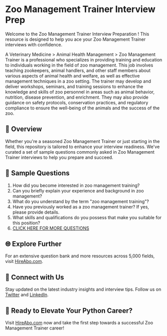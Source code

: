 # Zoo Management Trainer Interview Prep

Welcome to the Zoo Management Trainer Interview Preparation ! This resource is designed to help you ace your Zoo Management Trainer interviews with confidence.

A Veterinary Medicine > Animal Health Management > Zoo Management Trainer is a professional who specializes in providing training and education to individuals working in the field of zoo management. This job involves teaching zookeepers, animal handlers, and other staff members about various aspects of animal health and welfare, as well as effective management techniques in a zoo setting. The trainer may develop and deliver workshops, seminars, and training sessions to enhance the knowledge and skills of zoo personnel in areas such as animal behavior, nutrition, disease prevention, and enrichment. They may also provide guidance on safety protocols, conservation practices, and regulatory compliance to ensure the well-being of the animals and the success of the zoo.

## 🚀 Overview

Whether you're a seasoned Zoo Management Trainer or just starting in the field, this repository is tailored to enhance your interview readiness. We've curated a set of sample questions commonly asked in Zoo Management Trainer interviews to help you prepare and succeed.

## 📝 Sample Questions

1. How did you become interested in zoo management training?
2. Can you briefly explain your experience and background in zoo management?
3. What do you understand by the term "zoo management training"?
4. Have you previously worked as a zoo management trainer? If yes, please provide details.
5. What skills and qualifications do you possess that make you suitable for this position?
6. [CLICK HERE FOR MORE QUESTIONS](https://hireabo.com/job/24_3_37/Zoo%20Management%20Trainer)

## 🌐 Explore Further

For an extensive question bank and more resources across 5,000 fields, visit [HireAbo.com](https://www.hireabo.com).

## 📱 Connect with Us

Stay updated on the latest industry insights and interview tips. Follow us on [Twitter](https://twitter.com/hireabo) and [LinkedIn](https://www.linkedin.com/in/hire-abo-3609972a8/).

## 🚀 Ready to Elevate Your Python Career?

Visit [HireAbo.com](https://www.hireabo.com) now and take the first step towards a successful Zoo Management Trainer career!